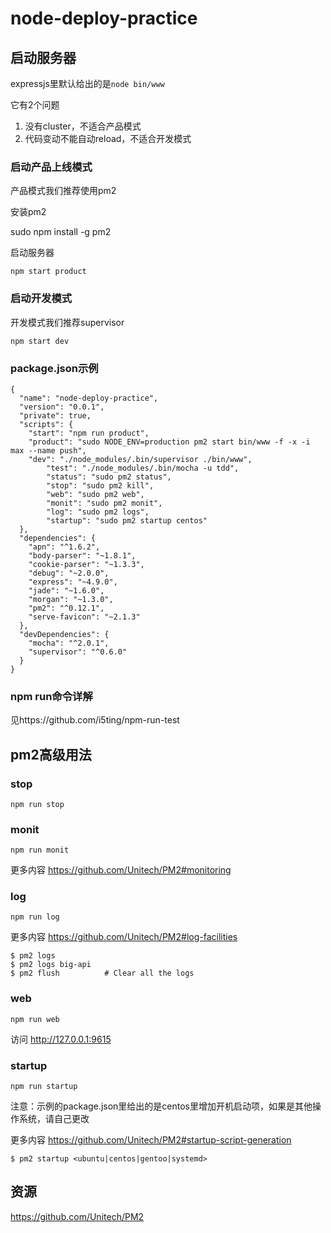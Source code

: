 node-deploy-practice
====================

## 启动服务器

expressjs里默认给出的是`node bin/www`

它有2个问题

1. 没有cluster，不适合产品模式
1. 代码变动不能自动reload，不适合开发模式

### 启动产品上线模式

产品模式我们推荐使用pm2

安装pm2

 sudo npm install -g pm2
 
启动服务器

	npm start product

### 启动开发模式

开发模式我们推荐supervisor

	npm start dev

### package.json示例

```
{
  "name": "node-deploy-practice",
  "version": "0.0.1",
  "private": true,
  "scripts": {
    "start": "npm run product",
    "product": "sudo NODE_ENV=production pm2 start bin/www -f -x -i max --name push",
    "dev": "./node_modules/.bin/supervisor ./bin/www",
		"test": "./node_modules/.bin/mocha -u tdd",
		"status": "sudo pm2 status",
		"stop": "sudo pm2 kill",
		"web": "sudo pm2 web",
		"monit": "sudo pm2 monit",
		"log": "sudo pm2 logs",
		"startup": "sudo pm2 startup centos"
  },
  "dependencies": {
    "apn": "^1.6.2",
    "body-parser": "~1.8.1",
    "cookie-parser": "~1.3.3",
    "debug": "~2.0.0",
    "express": "~4.9.0",
    "jade": "~1.6.0",
    "morgan": "~1.3.0",
    "pm2": "^0.12.1",
    "serve-favicon": "~2.1.3"
  },
  "devDependencies": {
    "mocha": "^2.0.1",
    "supervisor": "^0.6.0"
  }
}
```

### npm run命令详解

见https://github.com/i5ting/npm-run-test

## pm2高级用法

### stop 

	npm run stop
	
### monit

	npm run monit

更多内容 https://github.com/Unitech/PM2#monitoring

### log

	npm run log


更多内容 https://github.com/Unitech/PM2#log-facilities

	$ pm2 logs
	$ pm2 logs big-api
	$ pm2 flush          # Clear all the logs

### web

	npm run web

访问 http://127.0.0.1:9615

### startup

	npm run startup
	
注意：示例的package.json里给出的是centos里增加开机启动项，如果是其他操作系统，请自己更改

更多内容 https://github.com/Unitech/PM2#startup-script-generation

	$ pm2 startup <ubuntu|centos|gentoo|systemd>

## 资源

https://github.com/Unitech/PM2